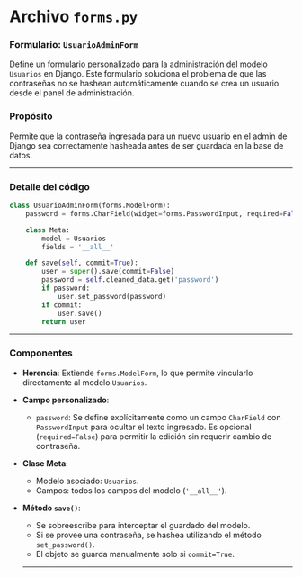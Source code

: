 # Archivo `forms.py`

### Formulario: `UsuarioAdminForm`

Define un formulario personalizado para la administración del modelo `Usuarios` en Django. Este formulario soluciona el problema de que las contraseñas no se hashean automáticamente cuando se crea un usuario desde el panel de administración.


### Propósito

Permite que la contraseña ingresada para un nuevo usuario en el admin de Django sea correctamente hasheada antes de ser guardada en la base de datos.

---

### Detalle del código

```python
class UsuarioAdminForm(forms.ModelForm):
    password = forms.CharField(widget=forms.PasswordInput, required=False, label='Contraseña')

    class Meta:
        model = Usuarios
        fields = '__all__'

    def save(self, commit=True):
        user = super().save(commit=False)
        password = self.cleaned_data.get('password')
        if password:
            user.set_password(password)
        if commit:
            user.save()
        return user
```

---

### Componentes

- **Herencia**: Extiende `forms.ModelForm`, lo que permite vincularlo directamente al modelo `Usuarios`.
- **Campo personalizado**:
  - `password`: Se define explícitamente como un campo `CharField` con `PasswordInput` para ocultar el texto ingresado. Es opcional (`required=False`) para permitir la edición sin requerir cambio de contraseña.
- **Clase Meta**:
  - Modelo asociado: `Usuarios`.
  - Campos: todos los campos del modelo (`'__all__'`).
- **Método `save()`**:
  - Se sobreescribe para interceptar el guardado del modelo.
  - Si se provee una contraseña, se hashea utilizando el método `set_password()`.
  - El objeto se guarda manualmente solo si `commit=True`.

  ---